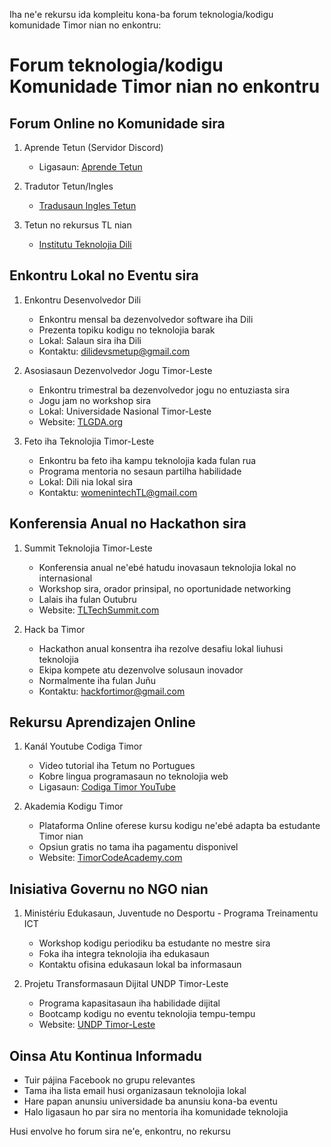Iha ne'e rekursu ida kompleitu kona-ba forum teknologia/kodigu komunidade Timor nian no enkontru:

# Forum teknologia/kodigu Komunidade Timor nian no enkontru

## Forum Online no Komunidade sira

1. Aprende Tetun (Servidor Discord)
   - Ligasaun: [Aprende Tetun](https://discord.gg/DaBJG2Gn)

2. Tradutor Tetun/Ingles
   - [Tradusaun Ingles Tetun](https://tetun.org/)
   
3. Tetun no rekursus TL nian
   - [Institutu Teknolojia Dili](http://www.tetundit.tl/publications.html)

## Enkontru Lokal no Eventu sira

1. Enkontru Desenvolvedor Dili
   - Enkontru mensal ba dezenvolvedor software iha Dili
   - Prezenta topiku kodigu no teknolojia barak
   - Lokal: Salaun sira iha Dili
   - Kontaktu: dilidevsmetup@gmail.com

2. Asosiasaun Dezenvolvedor Jogu Timor-Leste
   - Enkontru trimestral ba dezenvolvedor jogu no entuziasta sira
   - Jogu jam no workshop sira
   - Lokal: Universidade Nasional Timor-Leste
   - Website: [TLGDA.org](https://www.tlgda.org)

3. Feto iha Teknolojia Timor-Leste
   - Enkontru ba feto iha kampu teknolojia kada fulan rua
   - Programa mentoria no sesaun partilha habilidade 
   - Lokal: Dili nia lokal sira
   - Kontaktu: womenintechTL@gmail.com

## Konferensia Anual no Hackathon sira

1. Summit Teknolojia Timor-Leste
   - Konferensia anual ne'ebé hatudu inovasaun teknolojia lokal no internasional
   - Workshop sira, orador prinsipal, no oportunidade networking
   - Lalais iha fulan Outubru
   - Website: [TLTechSummit.com](https://www.tltechsummit.com)

2. Hack ba Timor
   - Hackathon anual konsentra iha rezolve desafiu lokal liuhusi teknolojia
   - Ekipa kompete atu dezenvolve solusaun inovador
   - Normalmente iha fulan Juñu
   - Kontaktu: hackfortimor@gmail.com

## Rekursu Aprendizajen Online

1. Kanál Youtube Codiga Timor
   - Video tutorial iha Tetum no Portugues
   - Kobre lingua programasaun no teknolojia web 
   - Ligasaun: [Codiga Timor YouTube](https://www.youtube.com/codigatimor)

2. Akademia Kodigu Timor
   - Plataforma Online oferese kursu kodigu ne'ebé adapta ba estudante Timor nian
   - Opsiun gratis no tama iha pagamentu disponivel
   - Website: [TimorCodeAcademy.com](https://www.timorcodeacademy.com)

## Inisiativa Governu no NGO nian

1. Ministériu Edukasaun, Juventude no Desportu - Programa Treinamentu ICT
   - Workshop kodigu periodiku ba estudante no mestre sira
   - Foka iha integra teknolojia iha edukasaun
   - Kontaktu ofisina edukasaun lokal ba informasaun

2. Projetu Transformasaun Dijital UNDP Timor-Leste
   - Programa kapasitasaun iha habilidade dijital
   - Bootcamp kodigu no eventu teknolojia tempu-tempu
   - Website: [UNDP Timor-Leste](https://www.tl.undp.org/digital)

## Oinsa Atu Kontinua Informadu

- Tuir pájina Facebook no grupu relevantes
- Tama iha lista email husi organizasaun teknolojia lokal
- Hare papan anunsiu universidade ba anunsiu kona-ba eventu
- Halo ligasaun ho par sira no mentoria iha komunidade teknolojia

Husi envolve ho forum sira ne'e, enkontru, no rekursu